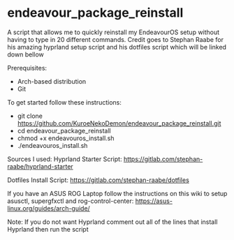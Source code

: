 # endeavour_package_reinstall
A script that allows me to quickly reinstall my EndeavourOS setup without having to type in 20 different commands. Credit goes to Stephan Raabe for his amazing hyprland setup script and his dotfiles script which will be linked down bellow

Prerequisites:

- Arch-based distribution
- Git

To get started follow these instructions: 
- git clone https://github.com/KuroeNekoDemon/endeavour_package_reinstall.git
- cd endeavour_package_reinstall
- chmod +x endeavouros_install.sh
- ./endeavouros_install.sh

Sources I used:
Hyprland Starter Script: https://gitlab.com/stephan-raabe/hyprland-starter

Dotfiles Install Script: https://gitlab.com/stephan-raabe/dotfiles

If you have an ASUS ROG Laptop follow the instructions on this wiki to setup asusctl, supergfxctl and rog-control-center: https://asus-linux.org/guides/arch-guide/

Note: If you do not want Hyprland comment out all of the lines that install Hyprland then run the script
